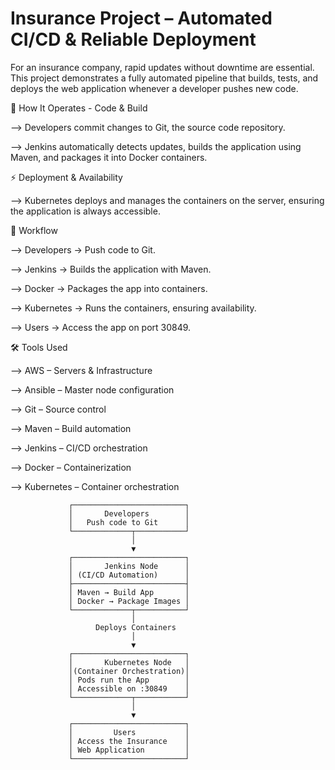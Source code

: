 # Insurance Project – Automated CI/CD & Reliable Deployment

For an insurance company, rapid updates without downtime are essential. This project demonstrates a fully automated pipeline that builds, tests, and deploys the web application whenever a developer pushes new code.

🚀 How It Operates - Code & Build

--> Developers commit changes to Git, the source code repository.

--> Jenkins automatically detects updates, builds the application using Maven, and packages it into Docker containers.

⚡ Deployment & Availability

--> Kubernetes deploys and manages the containers on the server, ensuring the application is always accessible.

🔄 Workflow

--> Developers → Push code to Git.

--> Jenkins → Builds the application with Maven.

--> Docker → Packages the app into containers.

--> Kubernetes → Runs the containers, ensuring availability.

--> Users → Access the app on port 30849.

🛠️ Tools Used

--> AWS – Servers & Infrastructure

--> Ansible – Master node configuration

--> Git – Source control

--> Maven – Build automation

--> Jenkins – CI/CD orchestration

--> Docker – Containerization

--> Kubernetes – Container orchestration

```
             ┌─────────────────────────┐
             │       Developers        │
             │   Push code to Git      │
             └─────────────┬───────────┘
                           │
                           ▼
             ┌─────────────────────────┐
             │       Jenkins Node      │
             │ (CI/CD Automation)      │
             ├─────────────────────────┤
             │ Maven → Build App       │
             │ Docker → Package Images │
             └─────────────┬───────────┘
                           │
                   Deploys Containers
                           │
                           ▼
             ┌─────────────────────────┐
             │       Kubernetes Node   │
             │(Container Orchestration)│
             │ Pods run the App        │
             │ Accessible on :30849    │
             └─────────────┬───────────┘
                           │
                           ▼
             ┌─────────────────────────┐
             │         Users           │
             │ Access the Insurance    │
             │ Web Application         │
             └─────────────────────────┘
```
